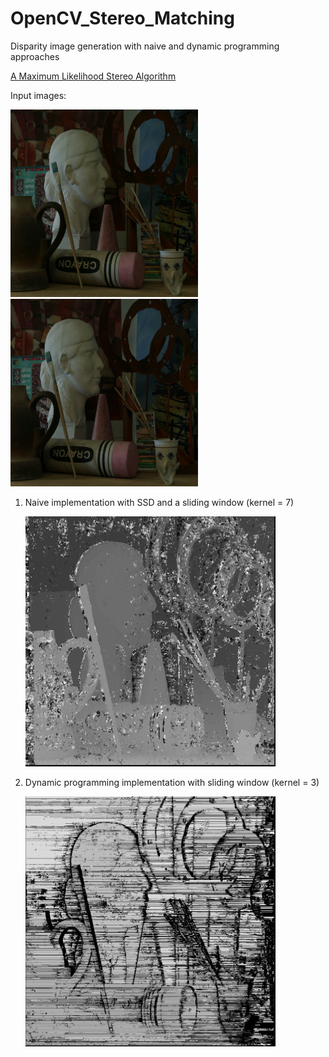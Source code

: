 # OpenCV_Stereo_Matching
 Disparity image generation with naive and dynamic programming approaches
 
 [A Maximum Likelihood Stereo Algorithm](https://www.sciencedirect.com/science/article/abs/pii/S1077314296900405)
 
 Input images:
 
<img src="https://github.com/nyakasko/OpenCV_Stereo_Matching/blob/main/data/view0.png" width="300" height="300">   <img src="https://github.com/nyakasko/OpenCV_Stereo_Matching/blob/main/data/view1.png" width="300" height="300">
 
 1. Naive implementation with SSD and a sliding window (kernel = 7)
 
       <img src="https://github.com/nyakasko/OpenCV_Stereo_Matching/blob/main/data/output_naive_kernel7.png" width="400" height="400">
 
 2. Dynamic programming implementation with sliding window (kernel = 3)

       <img src="https://github.com/nyakasko/OpenCV_Stereo_Matching/blob/main/data/output_dp.png" width="400" height="400">
